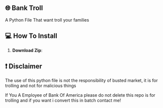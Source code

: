 ## 🌐 Bank Troll
A Python File That want troll your families
 


## 💻 How To Install

1. **Download Zip**:


## ❗ Disclaimer ## 
The use of this python file is not the responsibility of busted market, it is for trolling and not for malicious things

If You A Employee of Bank Of America please do not delete this repo is for trolling and if you want i convert this in batch contact me!
